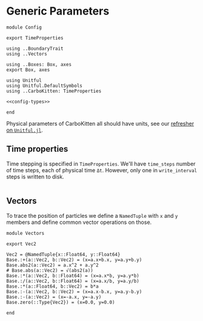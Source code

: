 # Generic Parameters

``` {.julia file=src/Config.jl}
module Config

export TimeProperties

using ..BoundaryTrait
using ..Vectors

using ..Boxes: Box, axes
export Box, axes

using Unitful
using Unitful.DefaultSymbols
using ..CarboKitten: TimeProperties

<<config-types>>

end
```

Physical parameters of CarboKitten all should have units, see our [refresher on `Unitful.jl`](unitful.md).

## Time properties

Time stepping is specified in `TimeProperties`. We'll have `time_steps` number of time steps, each of physical time `Δt`. However, only one in `write_interval` steps is written to disk.

``` {.julia #config-types}

```

## Vectors

To trace the position of particles we define a `NamedTuple` with `x` and `y` members and define common vector operations on those.

``` {.julia file=src/Vectors.jl}
module Vectors

export Vec2

Vec2 = @NamedTuple{x::Float64, y::Float64}
Base.:+(a::Vec2, b::Vec2) = (x=a.x+b.x, y=a.y+b.y)
Base.abs2(a::Vec2) = a.x^2 + a.y^2
# Base.abs(a::Vec2) = √(abs2(a))
Base.:*(a::Vec2, b::Float64) = (x=a.x*b, y=a.y*b)
Base.:/(a::Vec2, b::Float64) = (x=a.x/b, y=a.y/b)
Base.:*(a::Float64, b::Vec2) = b*a
Base.:-(a::Vec2, b::Vec2) = (x=a.x-b.x, y=a.y-b.y)
Base.:-(a::Vec2) = (x=-a.x, y=-a.y)
Base.zero(::Type{Vec2}) = (x=0.0, y=0.0)

end
```
